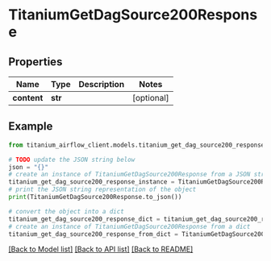 # TitaniumGetDagSource200Response


## Properties

Name | Type | Description | Notes
------------ | ------------- | ------------- | -------------
**content** | **str** |  | [optional] 

## Example

```python
from titanium_airflow_client.models.titanium_get_dag_source200_response import TitaniumGetDagSource200Response

# TODO update the JSON string below
json = "{}"
# create an instance of TitaniumGetDagSource200Response from a JSON string
titanium_get_dag_source200_response_instance = TitaniumGetDagSource200Response.from_json(json)
# print the JSON string representation of the object
print(TitaniumGetDagSource200Response.to_json())

# convert the object into a dict
titanium_get_dag_source200_response_dict = titanium_get_dag_source200_response_instance.to_dict()
# create an instance of TitaniumGetDagSource200Response from a dict
titanium_get_dag_source200_response_from_dict = TitaniumGetDagSource200Response.from_dict(titanium_get_dag_source200_response_dict)
```
[[Back to Model list]](../README.md#documentation-for-models) [[Back to API list]](../README.md#documentation-for-api-endpoints) [[Back to README]](../README.md)


